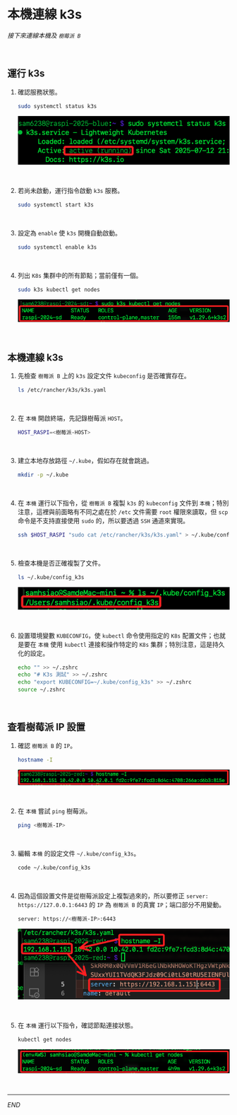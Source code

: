 # 本機連線 k3s

_接下來連線本機及 `樹莓派 B`_

<br>

## 運行 k3s 

1. 確認服務狀態。

   ```bash
   sudo systemctl status k3s
   ```

   ![](images/img_34.png)

<br>

2. 若尚未啟動，運行指令啟動 `k3s` 服務。

   ```bash
   sudo systemctl start k3s
   ```

<br>

3. 設定為 `enable` 使 `k3s` 開機自動啟動。

   ```bash
   sudo systemctl enable k3s
   ```

<br>

4. 列出 `K8s` 集群中的所有節點；當前僅有一個。

   ```bash
   sudo k3s kubectl get nodes
   ```

   ![](images/img_11.png)

<br>

## 本機連線 k3s

1. 先檢查 `樹莓派 B` 上的 `k3s` 設定文件 `kubeconfig` 是否確實存在。

   ```bash
   ls /etc/rancher/k3s/k3s.yaml
   ```

<br>

2. 在 `本機` 開啟終端，先記錄樹莓派 `HOST`。

   ```bash
   HOST_RASPI=<樹莓派-HOST>
   ```

<br>

3. 建立本地存放路徑 `~/.kube`，假如存在就會跳過。

   ```bash
   mkdir -p ~/.kube
   ```

<br>

4. 在 `本機` 運行以下指令，從 `樹莓派 B` 複製 `k3s` 的 `kubeconfig` 文件到 `本機`；特別注意，這裡與前面略有不同之處在於 `/etc` 文件需要 `root` 權限來讀取，但 `scp` 命令是不支持直接使用 `sudo` 的，所以要透過 `SSH` 通道來實現。

   ```bash
   ssh $HOST_RASPI "sudo cat /etc/rancher/k3s/k3s.yaml" > ~/.kube/config_k3s
   ```

<br>

5. 檢查本機是否正確複製了文件。

   ```bash
   ls ~/.kube/config_k3s
   ```

   ![](images/img_72.png)

<br>

6. 設置環境變數 `KUBECONFIG`，使 `kubectl` 命令使用指定的 `K8s` 配置文件；也就是要在 `本機` 使用 `kubectl` 連接和操作特定的 `K8s` 集群；特別注意，這是持久化的設定。

   ```bash
   echo "" >> ~/.zshrc
   echo "# K3s 測試" >> ~/.zshrc
   echo "export KUBECONFIG=~/.kube/config_k3s" >> ~/.zshrc
   source ~/.zshrc
   ```

<br>

## 查看樹莓派 IP 設置 

1. 確認 `樹莓派 B` 的 `IP`。

   ```bash
   hostname -I
   ```

   ![](images/img_73.png)

<br>

2. 在 `本機` 嘗試 `ping` 樹莓派。

   ```bash
   ping <樹莓派-IP>
   ```

<br>

3. 編輯 `本機` 的設定文件 `~/.kube/config_k3s`。

   ```bash
   code ~/.kube/config_k3s
   ```

<br>

4. 因為這個設置文件是從樹莓派設定上複製過來的，所以要修正 `server: https://127.0.0.1:6443` 的 `IP` 為 `樹莓派 B` 的真實 `IP`；端口部分不用變動。

   ```bash
   server: https://<樹莓派-IP>:6443
   ```

   ![](images/img_35.png)

<br>

5. 在 `本機` 運行以下指令，確認節點連接狀態。

   ```bash
   kubectl get nodes
   ```

   ![](images/img_18.png)

<br>

___

_END_
